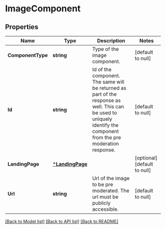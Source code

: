 # ImageComponent

## Properties
Name | Type | Description | Notes
------------ | ------------- | ------------- | -------------
**ComponentType** | **string** | Type of the image component. | [default to null]
**Id** | **string** | Id of the component. The same will be returned as part of the response as well. This can be used to uniquely identify the component from the pre moderation response. | [default to null]
**LandingPage** | [***LandingPage**](LandingPage.md) |  | [optional] [default to null]
**Url** | **string** | Url of the image to be pre moderated. The url must be publicly accessible. | [default to null]

[[Back to Model list]](../README.md#documentation-for-models) [[Back to API list]](../README.md#documentation-for-api-endpoints) [[Back to README]](../README.md)


